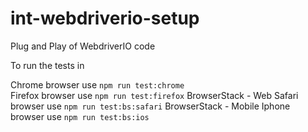 # int-webdriverio-setup

Plug and Play of WebdriverIO code

To run the tests in

Chrome browser use `npm run test:chrome`  
Firefox browser use `npm run test:firefox` 
BrowserStack - Web Safari browser use `npm run test:bs:safari` 
BrowserStack - Mobile Iphone browser use `npm run test:bs:ios`  